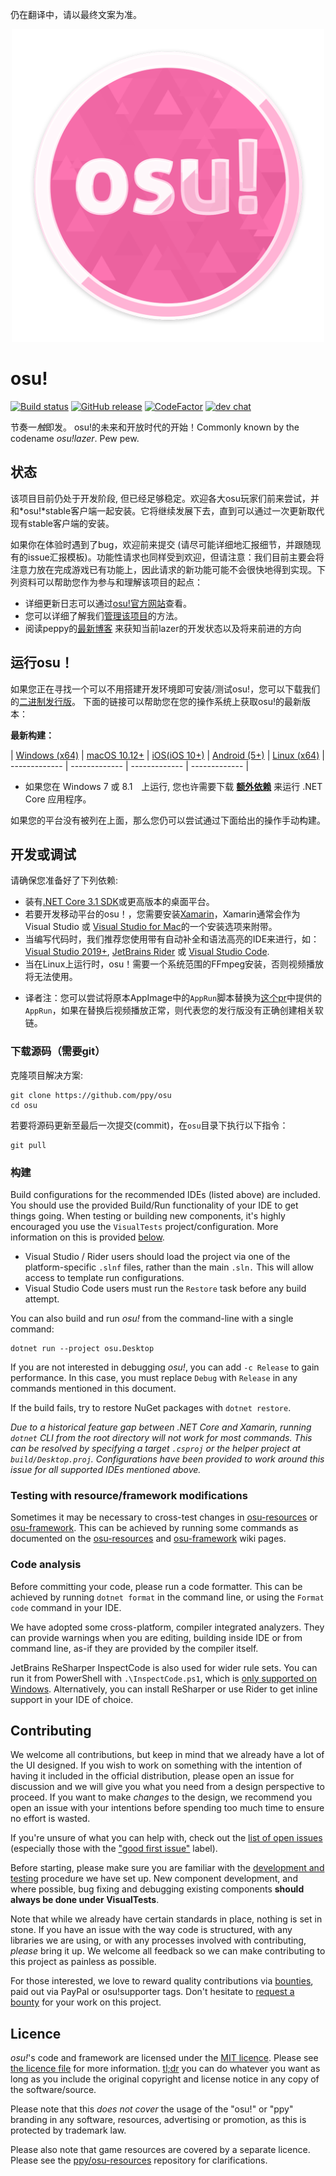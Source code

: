 仍在翻译中，请以最终文案为准。
<p align="center">
  <img width="500px" src="assets/lazer.png">
</p>

# osu!

[![Build status](https://ci.appveyor.com/api/projects/status/u2p01nx7l6og8buh?svg=true)](https://ci.appveyor.com/project/peppy/osu)
[![GitHub release](https://img.shields.io/github/release/ppy/osu.svg)]()
[![CodeFactor](https://www.codefactor.io/repository/github/ppy/osu/badge)](https://www.codefactor.io/repository/github/ppy/osu)
[![dev chat](https://discordapp.com/api/guilds/188630481301012481/widget.png?style=shield)](https://discord.gg/ppy)

节奏一*触*即发。 osu!的未来和开放时代的开始！Commonly known by the codename *osu!lazer*. Pew pew.

## 状态

该项目目前仍处于开发阶段, 但已经足够稳定。欢迎各大osu玩家们前来尝试，并和*osu!*stable客户端一起安装。它将继续发展下去，直到可以通过一次更新取代现有stable客户端的安装。

如果你在体验时遇到了bug，欢迎前来提交 (请尽可能详细地汇报细节，并跟随现有的issue汇报模板)。功能性请求也同样受到欢迎，但请注意：我们目前主要会将注意力放在完成游戏已有功能上，因此请求的新功能可能不会很快地得到实现。下列资料可以帮助您作为参与和理解该项目的起点：

- 详细更新日志可以通过[osu!官方网站](https://osu.ppy.sh/home/changelog/lazer)查看。
- 您可以详细了解我们[管理该项目](https://github.com/ppy/osu/wiki/Project-management)的方法。
- 阅读peppy的[最新博客](https://blog.ppy.sh/a-definitive-lazer-faq/) 来获知当前lazer的开发状态以及将来前进的方向

## 运行osu！

如果您正在寻找一个可以不用搭建开发环境即可安装/测试osu!，您可以下载我们的[二进制发行版](https://github.com/ppy/osu/releases)。
下面的链接可以帮助您在您的操作系统上获取osu!的最新版本：

**最新构建：**

| [Windows (x64)](https://github.com/ppy/osu/releases/latest/download/install.exe)  | [macOS 10.12+](https://github.com/ppy/osu/releases/latest/download/osu.app.zip) | [iOS(iOS 10+)](https://osu.ppy.sh/home/testflight) | [Android (5+)](https://github.com/ppy/osu/releases/latest/download/sh.ppy.osulazer.apk) | [Linux (x64)](https://github.com/ppy/osu/releases/latest/download/osu.AppImage)
| ------------- | ------------- | ------------- | ------------- |

- 如果您在 Windows 7 或 8.1　上运行, 您也许需要下载 **[额外依赖](https://docs.microsoft.com/en-us/dotnet/core/install/dependencies?tabs=netcore31&pivots=os-windows)** 来运行 .NET Core 应用程序。

如果您的平台没有被列在上面，那么您仍可以尝试通过下面给出的操作手动构建。

## 开发或调试

请确保您准备好了下列依赖:

- 装有[.NET Core 3.1 SDK](https://dotnet.microsoft.com/download)或更高版本的桌面平台。
- 若要开发移动平台的osu！，您需要安装[Xamarin](https://docs.microsoft.com/en-us/xamarin/)，Xamarin通常会作为 Visual Studio 或 [Visual Studio for Mac](https://visualstudio.microsoft.com/vs/mac/)的一个安装选项来附带。
- 当编写代码时，我们推荐您使用带有自动补全和语法高亮的IDE来进行，如：[Visual Studio 2019+](https://visualstudio.microsoft.com/vs/), [JetBrains Rider](https://www.jetbrains.com/rider/) 或 [Visual Studio Code](https://code.visualstudio.com/).
- 当在Linux上运行时，osu！需要一个系统范围的FFmpeg安装，否则视频播放将无法使用。
* 译者注：您可以尝试将原本AppImage中的`AppRun`脚本替换为[这个pr](https://github.com/ppy/osu-deploy/pull/44/files)中提供的`AppRun`，如果在替换后视频播放正常，则代表您的发行版没有正确创建相关软链。

### 下载源码（需要git）

克隆项目解决方案:

```shell
git clone https://github.com/ppy/osu
cd osu
```

若要将源码更新至最后一次提交(commit)，在`osu`目录下执行以下指令：

```shell
git pull
```

### 构建

Build configurations for the recommended IDEs (listed above) are included. You should use the provided Build/Run functionality of your IDE to get things going. When testing or building new components, it's highly encouraged you use the `VisualTests` project/configuration. More information on this is provided [below](#contributing).

- Visual Studio / Rider users should load the project via one of the platform-specific `.slnf` files, rather than the main `.sln.` This will allow access to template run configurations.
- Visual Studio Code users must run the `Restore` task before any build attempt.

You can also build and run *osu!* from the command-line with a single command:

```shell
dotnet run --project osu.Desktop
```

If you are not interested in debugging *osu!*, you can add `-c Release` to gain performance. In this case, you must replace `Debug` with `Release` in any commands mentioned in this document.

If the build fails, try to restore NuGet packages with `dotnet restore`.

_Due to a historical feature gap between .NET Core and Xamarin, running `dotnet` CLI from the root directory will not work for most commands. This can be resolved by specifying a target `.csproj` or the helper project at `build/Desktop.proj`. Configurations have been provided to work around this issue for all supported IDEs mentioned above._

### Testing with resource/framework modifications

Sometimes it may be necessary to cross-test changes in [osu-resources](https://github.com/ppy/osu-resources) or [osu-framework](https://github.com/ppy/osu-framework). This can be achieved by running some commands as documented on the [osu-resources](https://github.com/ppy/osu-resources/wiki/Testing-local-resources-checkout-with-other-projects) and [osu-framework](https://github.com/ppy/osu-framework/wiki/Testing-local-framework-checkout-with-other-projects) wiki pages.

### Code analysis

Before committing your code, please run a code formatter. This can be achieved by running `dotnet format` in the command line, or using the `Format code` command in your IDE.

We have adopted some cross-platform, compiler integrated analyzers. They can provide warnings when you are editing, building inside IDE or from command line, as-if they are provided by the compiler itself.

JetBrains ReSharper InspectCode is also used for wider rule sets. You can run it from PowerShell with `.\InspectCode.ps1`, which is [only supported on Windows](https://youtrack.jetbrains.com/issue/RSRP-410004). Alternatively, you can install ReSharper or use Rider to get inline support in your IDE of choice.

## Contributing

We welcome all contributions, but keep in mind that we already have a lot of the UI designed. If you wish to work on something with the intention of having it included in the official distribution, please open an issue for discussion and we will give you what you need from a design perspective to proceed. If you want to make *changes* to the design, we recommend you open an issue with your intentions before spending too much time to ensure no effort is wasted.

If you're unsure of what you can help with, check out the [list of open issues](https://github.com/ppy/osu/issues) (especially those with the ["good first issue"](https://github.com/ppy/osu/issues?q=is%3Aissue+is%3Aopen+sort%3Aupdated-desc+label%3A%22good+first+issue%22) label).

Before starting, please make sure you are familiar with the [development and testing](https://github.com/ppy/osu-framework/wiki/Development-and-Testing) procedure we have set up. New component development, and where possible, bug fixing and debugging existing components **should always be done under VisualTests**.

Note that while we already have certain standards in place, nothing is set in stone. If you have an issue with the way code is structured, with any libraries we are using, or with any processes involved with contributing, *please* bring it up. We welcome all feedback so we can make contributing to this project as painless as possible.

For those interested, we love to reward quality contributions via [bounties](https://docs.google.com/spreadsheets/d/1jNXfj_S3Pb5PErA-czDdC9DUu4IgUbe1Lt8E7CYUJuE/view?&rm=minimal#gid=523803337), paid out via PayPal or osu!supporter tags. Don't hesitate to [request a bounty](https://docs.google.com/forms/d/e/1FAIpQLSet_8iFAgPMG526pBZ2Kic6HSh7XPM3fE8xPcnWNkMzINDdYg/viewform) for your work on this project.

## Licence

*osu!*'s code and framework are licensed under the [MIT licence](https://opensource.org/licenses/MIT). Please see [the licence file](LICENCE) for more information. [tl;dr](https://tldrlegal.com/license/mit-license) you can do whatever you want as long as you include the original copyright and license notice in any copy of the software/source.

Please note that this *does not cover* the usage of the "osu!" or "ppy" branding in any software, resources, advertising or promotion, as this is protected by trademark law.

Please also note that game resources are covered by a separate licence. Please see the [ppy/osu-resources](https://github.com/ppy/osu-resources) repository for clarifications.